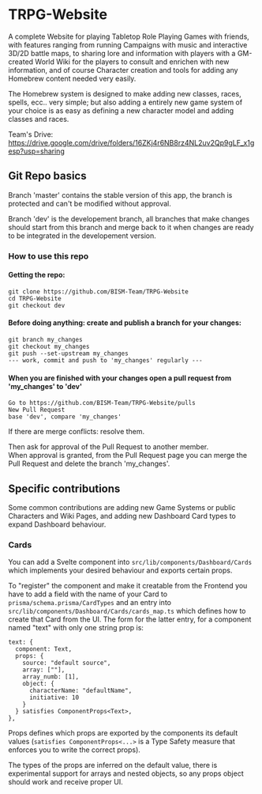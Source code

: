 # TRPG-Website

A complete Website for playing Tabletop Role Playing Games with friends, with features ranging from running Campaigns with music and interactive 3D/2D battle maps, to sharing lore and information with players with a GM-created World Wiki for the players to consult and enrichen with new information, and of course Character creation and tools for adding any Homebrew content needed very easily.

The Homebrew system is designed to make adding new classes, races, spells, ecc.. very simple; but also adding a entirely new game system of your choice is as easy as defining a new character model and adding classes and races.

Team's Drive: https://drive.google.com/drive/folders/16ZKj4r6NB8rz4NL2uv2Qp9gLF_x1gesp?usp=sharing

## Git Repo basics

Branch 'master' contains the stable version of this app, the branch is protected and can't be modified without approval.

Branch 'dev' is the developement branch, all branches that make changes should start from this branch and merge back to it when changes are ready to be integrated in the developement version.

### How to use this repo

#### Getting the repo:

```
git clone https://github.com/BISM-Team/TRPG-Website
cd TRPG-Website
git checkout dev
```

#### Before doing anything: create and publish a branch for your changes:

```
git branch my_changes
git checkout my_changes
git push --set-upstream my_changes
--- work, commit and push to 'my_changes' regularly ---
```

#### When you are finished with your changes open a pull request from 'my_changes' to 'dev'

```
Go to https://github.com/BISM-Team/TRPG-Website/pulls
New Pull Request
base 'dev', compare 'my_changes'
```

If there are merge conflicts: resolve them.

Then ask for approval of the Pull Request to another member.  
When approval is granted, from the Pull Request page you can merge the Pull Request and delete the branch 'my_changes'.

## Specific contributions

Some common contributions are adding new Game Systems or public Characters and Wiki Pages, and adding new Dashboard Card types to expand Dashboard behaviour.

### Cards

You can add a Svelte component into `src/lib/components/Dashboard/Cards` which implements your desired behaviour and exports certain props.

To "register" the component and make it creatable from the Frontend you have to add a field with the name of your Card to `prisma/schema.prisma/CardTypes` and an entry into `src/lib/components/Dashboard/Cards/cards_map.ts` which defines how to create that Card from the UI.
The form for the latter entry, for a component named "text" with only one string prop is:

```
text: {
  component: Text,
  props: {
    source: "default source",
    array: [""],
    array_numb: [1],
    object: {
      characterName: "defaultName",
      initiative: 10
    }
  } satisfies ComponentProps<Text>,
},
```

Props defines which props are exported by the components its default values (`satisfies ComponentProps<...>` is a Type Safety measure that enforces you to write the correct props).

The types of the props are inferred on the default value, there is experimental support for arrays and nested objects, so any props object should work and receive proper UI.
